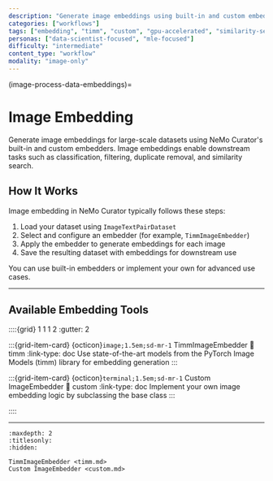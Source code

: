 ```yaml
---
description: "Generate image embeddings using built-in and custom embedders for classification, filtering, and similarity search"
categories: ["workflows"]
tags: ["embedding", "timm", "custom", "gpu-accelerated", "similarity-search"]
personas: ["data-scientist-focused", "mle-focused"]
difficulty: "intermediate"
content_type: "workflow"
modality: "image-only"
---
```


(image-process-data-embeddings)=
# Image Embedding

Generate image embeddings for large-scale datasets using NeMo Curator's built-in and custom embedders. Image embeddings enable downstream tasks such as classification, filtering, duplicate removal, and similarity search.

## How It Works

Image embedding in NeMo Curator typically follows these steps:

1. Load your dataset using `ImageTextPairDataset`
2. Select and configure an embedder (for example, `TimmImageEmbedder`)
3. Apply the embedder to generate embeddings for each image
4. Save the resulting dataset with embeddings for downstream use

You can use built-in embedders or implement your own for advanced use cases.

---

## Available Embedding Tools

::::{grid} 1 1 1 2
:gutter: 2

:::{grid-item-card} {octicon}`image;1.5em;sd-mr-1` TimmImageEmbedder
:link: timm
:link-type: doc
Use state-of-the-art models from the PyTorch Image Models (timm) library for embedding generation
:::

:::{grid-item-card} {octicon}`terminal;1.5em;sd-mr-1` Custom ImageEmbedder
:link: custom
:link-type: doc
Implement your own image embedding logic by subclassing the base class
:::

::::

---

```{toctree}
:maxdepth: 2
:titlesonly:
:hidden:

TimmImageEmbedder <timm.md>
Custom ImageEmbedder <custom.md>
```
